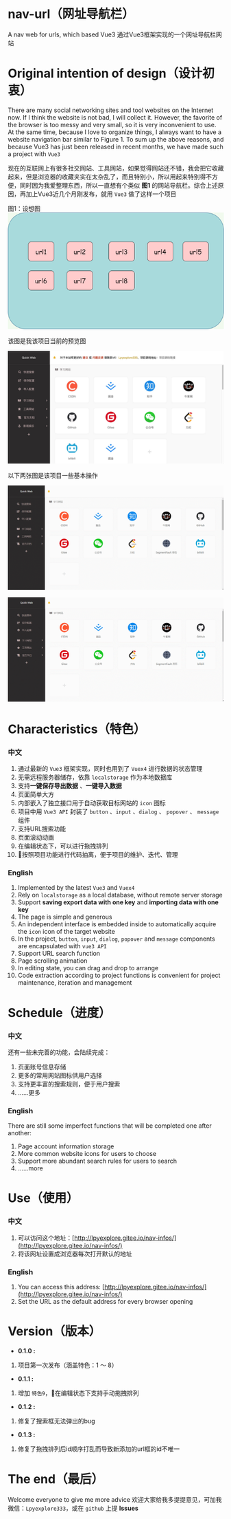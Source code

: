 # nav-url（网址导航栏）
A nav web for urls, which based Vue3
通过Vue3框架实现的一个网址导航栏网站

# Original intention of design（设计初衷）

There are many social networking sites and tool websites on the Internet now. If I think the website is not bad, I will collect it. However, the favorite of the browser is too messy and very small, so it is very inconvenient to use. At the same time, because I love to organize things, I always want to have a website navigation bar similar to Figure 1. To sum up the above reasons, and because Vue3 has just been released in recent months, we have made such a project with `Vue3`

现在的互联网上有很多社交网站、工具网站，如果觉得网站还不错，我会把它收藏起来，但是浏览器的收藏夹实在太杂乱了，而且特别小，所以用起来特别得不方便，同时因为我爱整理东西，所以一直想有个类似 **图1** 的网站导航栏。综合上述原因，再加上Vue3近几个月刚发布，就用 `Vue3` 做了这样一个项目

图1：设想图
![](showImg/origin.png)


该图是我该项目当前的预览图

![](showImg/current1.jpg)

以下两张图是该项目一些基本操作

![](showImg/gif1.gif)

![](showImg/gif2.gif)

# Characteristics（特色）

### 中文

1. 通过最新的 `Vue3` 框架实现，同时也用到了 `Vuex4` 进行数据的状态管理
2. 无需远程服务器储存，依靠 `localstorage` 作为本地数据库
3. 支持**一键保存导出数据** 、**一键导入数据**
4. 页面简单大方
5. 内部嵌入了独立接口用于自动获取目标网站的 `icon` 图标
6. 项目中用 `Vue3 API` 封装了 `button` 、`input` 、`dialog` 、 `popover` 、 `message` 组件 
7. 支持URL搜索功能
8. 页面滚动动画
9. 在编辑状态下，可以进行拖拽排列
10. 按照项目功能进行代码抽离，便于项目的维护、迭代、管理

### English
1. Implemented by the latest `Vue3` and `Vuex4`
2. Rely on `localstorage` as a local database,  without remote server storage
3. Support **saving export data with one key** and **importing data with one key**
4. The page is simple and generous
5. An independent interface is embedded inside to automatically acquire the `icon` icon of the target website
6. In the project, `button`, `input`, `dialog`, `popover` and `message` components are encapsulated with `vue3 API`
7. Support URL search function
8. Page scrolling animation
9. In editing state, you can drag and drop to arrange
10. Code extraction according to project functions is convenient for project maintenance, iteration and management

# Schedule（进度）

### 中文

还有一些未完善的功能，会陆续完成：
1. 页面账号信息存储
2. 更多的常用网站图标供用户选择
3. 支持更丰富的搜索规则，便于用户搜索
4. ……更多

### English
There are still some imperfect functions that will be completed one after another:

1. Page account information storage
2. More common website icons for users to choose
3. Support more abundant search rules for users to search
4. ……more

# Use（使用）

### 中文

1. 可以访问这个地址：[http://lpyexplore.gitee.io/nav-infos/](http://lpyexplore.gitee.io/nav-infos/)
2. 将该网址设置成浏览器每次打开默认的地址

### English

1. You can access this address: [http://lpyexplore.gitee.io/nav-infos/](http://lpyexplore.gitee.io/nav-infos/)
2. Set the URL as the default address for every browser opening

# Version（版本）

- **0.1.0 :** 

1. 项目第一次发布（涵盖特色：1 ～ 8）

- **0.1.1 :** 

1. 增加 `特色9`，在编辑状态下支持手动拖拽排列

- **0.1.2 :** 

1. 修复了搜索框无法弹出的bug

- **0.1.3 :**

1. 修复了拖拽排列后id顺序打乱而导致新添加的url框的id不唯一


# The end（最后）

Welcome everyone to give me more advice
欢迎大家给我多提提意见，可加我微信：`Lpyexplore333`，或在 `github` 上提 **Issues**